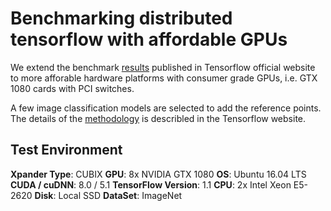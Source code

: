 # Benchmarking distributed tensorflow with affordable GPUs
We extend the benchmark [results](https://www.tensorflow.org/performance/benchmarks) published in Tensorflow official website to more afforable hardware platforms with consumer grade GPUs, i.e. GTX 1080 cards with PCI switches.  

A few image classification models are selected to add the reference points. The details of the [methodology](https://www.tensorflow.org/performance/benchmarks#methodology) is describled in the Tensorflow website.

## Test Environment
**Xpander Type**: CUBIX
**GPU**: 8x NVIDIA GTX 1080
**OS**: Ubuntu 16.04 LTS
**CUDA / cuDNN**: 8.0 / 5.1
**TensorFlow Version**: 1.1
**CPU**: 2x Intel Xeon E5-2620
**Disk**: Local SSD
**DataSet**: ImageNet

